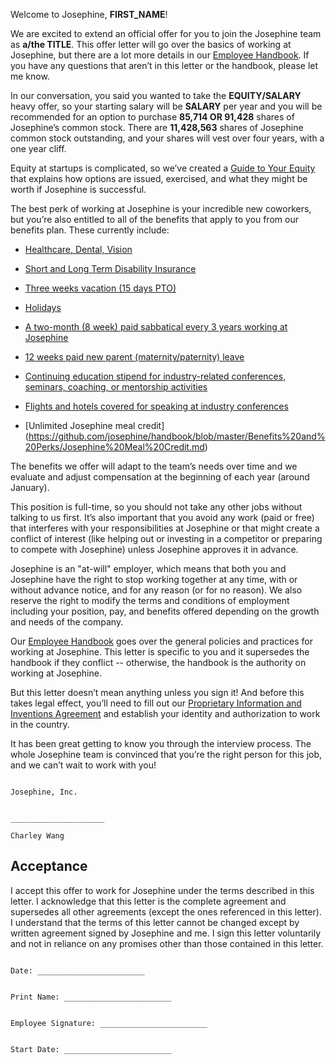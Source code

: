 Welcome to Josephine, **FIRST_NAME**!

We are excited to extend an official offer for you to join the Josephine team as **a/the TITLE**. This offer letter will go over the basics of working at Josephine, but there are a lot more details in our [Employee Handbook](https://github.com/josephine/handbook). If you have any questions that aren’t in this letter or the handbook, please let me know.

In our conversation, you said you wanted to take the **EQUITY/SALARY** heavy offer, so your starting salary will be **SALARY** per year and you will be recommended for an option to purchase **85,714 OR 91,428** shares of Josephine’s common stock. There are **11,428,563** shares of Josephine common stock outstanding, and your shares will vest over four years, with a one year cliff.

Equity at startups is complicated, so we’ve created a [Guide to Your Equity](https://github.com/josephine/handbook/blob/master/Hiring%20Documents/Guide%20to%20Your%20Equity.md) that explains how options are issued, exercised, and what they might be worth if Josephine is successful.

The best perk of working at Josephine is your incredible new coworkers, but you’re also entitled to all of the benefits that apply to you from our benefits plan. These currently include:

* [Healthcare, Dental, Vision](https://github.com/josephine/handbook/blob/master/Benefits%20and%20Perks/Healthcare%20and%20Disability%20Insurance.md)

* [Short and Long Term Disability Insurance](https://github.com/josephine/handbook/blob/master/Benefits%20and%20Perks/Healthcare%20and%20Disability%20Insurance.md)

* [Three weeks vacation (15 days PTO)](https://github.com/josephine/handbook/blob/master/Benefits%20and%20Perks/Vacation%20and%20Sick%20Leave.md)

* [Holidays](https://github.com/josephine/handbook/blob/master/Benefits%20and%20Perks/Holiday%20List.md)

* [A two-month (8 week) paid sabbatical every 3 years working at Josephine](https://github.com/josephine/handbook/blob/master/Benefits%20and%20Perks/Sabbatical.md)

* [12 weeks paid new parent (maternity/paternity) leave](https://github.com/josephine/handbook/blob/master/Benefits%20and%20Perks/New%20Parent%20Leave.md)

* [Continuing education stipend for industry-related conferences, seminars, coaching, or mentorship activities](https://github.com/josephine/handbook/blob/master/Benefits%20and%20Perks/Continuing%20Education.md)

* [Flights and hotels covered for speaking at industry conferences](https://github.com/josephine/handbook/blob/master/Benefits%20and%20Perks/Continuing%20Education.md)

* [Unlimited Josephine meal credit] (https://github.com/josephine/handbook/blob/master/Benefits%20and%20Perks/Josephine%20Meal%20Credit.md)

The benefits we offer will adapt to the team’s needs over time and we evaluate and adjust compensation at the beginning of each year (around January).

This position is full-time, so you should not take any other jobs without talking to us first. It’s also important that you avoid any work (paid or free) that interferes with your responsibilities at Josephine or that might create a conflict of interest (like helping out or investing in a competitor or preparing to compete with Josephine) unless Josephine approves it in advance.

Josephine is an "at-will" employer, which means that both you and Josephine have the right to stop working together at any time, with or without advance notice, and for any reason (or for no reason). We also reserve the right to modify the terms and conditions of employment including your position, pay, and benefits offered depending on the growth and needs of the company.

Our [Employee Handbook](https://github.com/josephine/handbook) goes over the general policies and practices for working at Josephine. This letter is specific to you and it supersedes the handbook if they conflict -- otherwise, the handbook is the authority on working at Josephine.

But this letter doesn’t mean anything unless you sign it! And before this takes legal effect, you’ll need to fill out our [Proprietary Information and Inventions Agreement](https://github.com/josephine/handbook/blob/master/Hiring%20Documents/Employee%20Proprietary%20Information%20and%20Inventions%20Assignment%20Agreement%20(NDA).doc.md) and establish your identity and authorization to work in the country.

It has been great getting to know you through the interview process. The whole Josephine team is convinced that you’re the right person for this job, and we can’t wait to work with you!
```

Josephine, Inc.


_____________________

Charley Wang
```

## Acceptance

I accept this offer to work for Josephine under the terms described in this letter. I acknowledge that this letter is the complete agreement and supersedes all other agreements (except the ones referenced in this letter). I understand that the terms of this letter cannot be changed except by written agreement signed by Josephine and me. I sign this letter voluntarily and not in reliance on any promises other than those contained in this letter.

```

Date: ________________________


Print Name: ________________________


Employee Signature: ________________________


Start Date: ________________________

```
